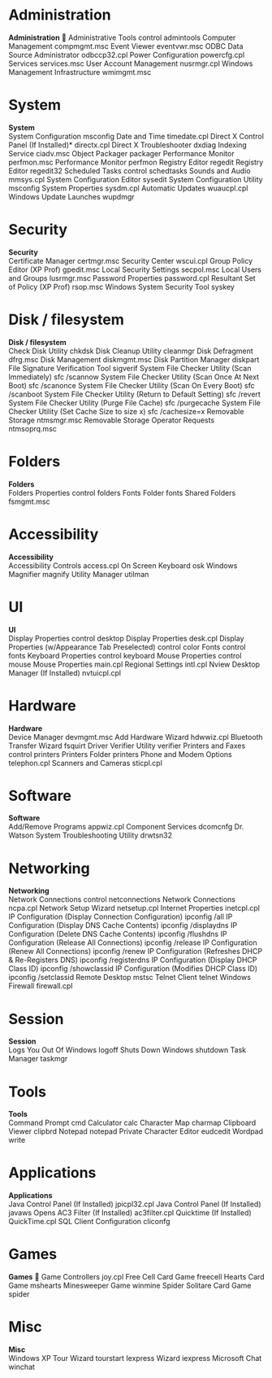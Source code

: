 # Administration
**Administration**	:tophat:
Administrative Tools	control admintools
Computer Management	compmgmt.msc
Event Viewer	eventvwr.msc
ODBC Data Source Administrator	odbccp32.cpl
Power Configuration	powercfg.cpl
Services	services.msc
User Account Management	nusrmgr.cpl
Windows Management Infrastructure	wmimgmt.msc
# System
**System**	 
System Configuration	msconfig
Date and Time	timedate.cpl
Direct X Control Panel (If Installed)*	directx.cpl
Direct X Troubleshooter	dxdiag
Indexing Service	ciadv.msc
Object Packager	packager
Performance Monitor	perfmon.msc
Performance Monitor	perfmon
Registry Editor	regedit
Registry Editor	regedit32
Scheduled Tasks	control schedtasks
Sounds and Audio	mmsys.cpl
System Configuration Editor	sysedit
System Configuration Utility	msconfig
System Properties	sysdm.cpl
Automatic Updates	wuaucpl.cpl
Windows Update Launches	wupdmgr
# Security
**Security**	 
Certificate Manager	certmgr.msc
Security Center	wscui.cpl
Group Policy Editor (XP Prof)	gpedit.msc
Local Security Settings	secpol.msc
Local Users and Groups	lusrmgr.msc
Password Properties	password.cpl
Resultant Set of Policy (XP Prof)	rsop.msc
Windows System Security Tool	syskey
# Disk / filesystem
**Disk / filesystem**	 
Check Disk Utility	chkdsk
Disk Cleanup Utility	cleanmgr
Disk Defragment	dfrg.msc
Disk Management	diskmgmt.msc
Disk Partition Manager	diskpart
File Signature Verification Tool	sigverif
System File Checker Utility (Scan Immediately)	sfc /scannow
System File Checker Utility (Scan Once At Next Boot)	sfc /scanonce
System File Checker Utility (Scan On Every Boot)	sfc /scanboot
System File Checker Utility (Return to Default Setting)	sfc /revert
System File Checker Utility (Purge File Cache)	sfc /purgecache
System File Checker Utility (Set Cache Size to size x)	sfc /cachesize=x
Removable Storage	ntmsmgr.msc
Removable Storage Operator Requests	ntmsoprq.msc
# Folders
**Folders**	 
Folders Properties	control folders
Fonts Folder	fonts
Shared Folders	fsmgmt.msc
# Accessibility
**Accessibility**	 
Accessibility Controls	access.cpl
On Screen Keyboard	osk
Windows Magnifier	magnify
Utility Manager	utilman
# UI
**UI**	 
Display Properties	control desktop
Display Properties	desk.cpl
Display Properties (w/Appearance Tab Preselected)	control color
Fonts	control fonts
Keyboard Properties	control keyboard
Mouse Properties	control mouse
Mouse Properties	main.cpl
Regional Settings	intl.cpl
Nview Desktop Manager (If Installed)	nvtuicpl.cpl
# Hardware
**Hardware**	 
Device Manager	devmgmt.msc
Add Hardware Wizard	hdwwiz.cpl
Bluetooth Transfer Wizard	fsquirt
Driver Verifier Utility	verifier
Printers and Faxes	control printers
Printers Folder	printers
Phone and Modem Options	telephon.cpl
Scanners and Cameras	sticpl.cpl
# Software
**Software**	 
Add/Remove Programs	appwiz.cpl
Component Services	dcomcnfg
Dr. Watson System Troubleshooting Utility	drwtsn32
# Networking
**Networking**	 
Network Connections	control netconnections
Network Connections	ncpa.cpl
Network Setup Wizard	netsetup.cpl
Internet Properties	inetcpl.cpl
IP Configuration (Display Connection Configuration)	ipconfig /all
IP Configuration (Display DNS Cache Contents)	ipconfig /displaydns
IP Configuration (Delete DNS Cache Contents)	ipconfig /flushdns
IP Configuration (Release All Connections)	ipconfig /release
IP Configuration (Renew All Connections)	ipconfig /renew
IP Configuration (Refreshes DHCP & Re-Registers DNS)	ipconfig /registerdns
IP Configuration (Display DHCP Class ID)	ipconfig /showclassid
IP Configuration (Modifies DHCP Class ID)	ipconfig /setclassid
Remote Desktop	mstsc
Telnet Client	telnet
Windows Firewall	firewall.cpl
# Session
**Session**	 
Logs You Out Of Windows	logoff
Shuts Down Windows	shutdown
Task Manager	taskmgr
# Tools
**Tools**	 
Command Prompt	cmd
Calculator	calc
Character Map	charmap
Clipboard Viewer	clipbrd
Notepad	notepad
Private Character Editor	eudcedit
Wordpad	write
# Applications
**Applications**	 
Java Control Panel (If Installed)	jpicpl32.cpl
Java Control Panel (If Installed)	javaws
Opens AC3 Filter (If Installed)	ac3filter.cpl
Quicktime (If Installed)	QuickTime.cpl
SQL Client Configuration	cliconfg
# Games
**Games**	:game_die:
Game Controllers	joy.cpl
Free Cell Card Game	freecell
Hearts Card Game	mshearts
Minesweeper Game	winmine
Spider Solitare Card Game	spider
# Misc
**Misc**	 
Windows XP Tour Wizard	tourstart
Iexpress Wizard	iexpress
Microsoft Chat	winchat
